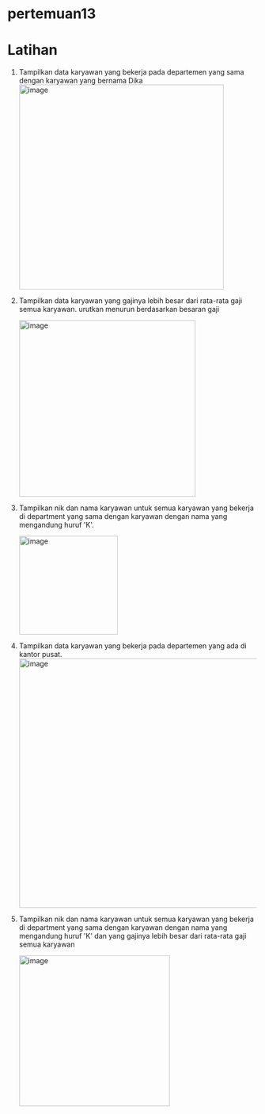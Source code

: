 # pertemuan13

# Latihan

1. Tampilkan data karyawan yang bekerja pada departemen yang sama dengan karyawan yang bernama Dika
   <img width="413" alt="image" src="https://github.com/RianFauza/pertemuan13/assets/115771479/df4067de-92e2-4227-a790-1824a6125446">

2. Tampilkan data karyawan yang gajinya lebih besar dari rata-rata gaji semua karyawan. urutkan menurun berdasarkan besaran gaji
 
    <img width="356" alt="image" src="https://github.com/RianFauza/pertemuan13/assets/115771479/b3729e7a-47a2-4839-b8e5-4aabeefb15e0">

4. Tampilkan nik dan nama karyawan untuk semua karyawan yang bekerja di department yang sama dengan karyawan dengan nama yang mengandung huruf 'K'.
 
   <img width="199" alt="image" src="https://github.com/RianFauza/pertemuan13/assets/115771479/c8999ec6-fe96-4883-abe6-18e6a89c8e35">

5. Tampilkan data karyawan yang bekerja pada departemen yang ada di kantor pusat.
    <img width="503" alt="image" src="https://github.com/RianFauza/pertemuan13/assets/115771479/fca0ceb7-f7c8-4dd6-9ab9-e107a794e528">

6. Tampilkan nik dan nama karyawan untuk semua karyawan yang bekerja di department yang sama dengan karyawan dengan nama yang mengandung huruf 'K' dan yang gajinya lebih besar dari rata-rata gaji semua karyawan

   <img width="304" alt="image" src="https://github.com/RianFauza/pertemuan13/assets/115771479/80a4e392-29a8-474d-8e0c-2303265493b9">
